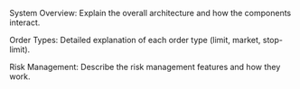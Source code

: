 System Overview: Explain the overall architecture and how the components interact.

Order Types: Detailed explanation of each order type (limit, market, stop-limit).

Risk Management: Describe the risk management features and how they work.
